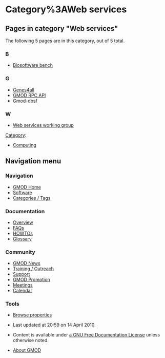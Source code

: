 



<span id="top"></span>




# <span dir="auto">Category%3AWeb services</span>










## Pages in category "Web services"

The following 5 pages are in this category, out of 5 total.



### B

- [Biosoftware bench](Biosoftware_bench "Biosoftware bench")

### G

- [Genes4all](Genes4all "Genes4all")
- [GMOD RPC API](GMOD_RPC_API "GMOD RPC API")
- [Gmod-dbsf](Gmod-dbsf "Gmod-dbsf")

### W

- [Web services working
  group](Web_services_working_group "Web services working group")







[Category](Special%3ACategories "Special%3ACategories"):

- [Computing](Category%3AComputing "Category%3AComputing")






## Navigation menu






### 



<a href="Main_Page"
style="background-image: url(../images/GMOD-cogs.png);"
title="Visit the main page"></a>


### Navigation



- <span id="n-GMOD-Home">[GMOD Home](Main_Page)</span>
- <span id="n-Software">[Software](GMOD_Components)</span>
- <span id="n-Categories-.2F-Tags">[Categories /
  Tags](Categories)</span>




### Documentation



- <span id="n-Overview">[Overview](Overview)</span>
- <span id="n-FAQs">[FAQs](Category%3AFAQ)</span>
- <span id="n-HOWTOs">[HOWTOs](Category%3AHOWTO)</span>
- <span id="n-Glossary">[Glossary](Glossary)</span>




### Community



- <span id="n-GMOD-News">[GMOD News](GMOD_News)</span>
- <span id="n-Training-.2F-Outreach">[Training /
  Outreach](Training_and_Outreach)</span>
- <span id="n-Support">[Support](Support)</span>
- <span id="n-GMOD-Promotion">[GMOD Promotion](GMOD_Promotion)</span>
- <span id="n-Meetings">[Meetings](Meetings)</span>
- <span id="n-Calendar">[Calendar](Calendar)</span>




### Tools

- <span id="t-smwbrowselink"><a href="Special%3ABrowse/Category%3AWeb_services" rel="smw-browse">Browse
  properties</a></span>



- <span id="footer-info-lastmod">Last updated at 20:59 on 14 April
  2010.</span>
<!-- - <span id="footer-info-viewcount">9,355 page views.</span> -->
- <span id="footer-info-copyright">Content is available under
  <a href="http://www.gnu.org/licenses/fdl-1.3.html" class="external"
  rel="nofollow">a GNU Free Documentation License</a> unless otherwise
  noted.</span>

<!-- -->

- <span id="footer-places-about">[About
  GMOD](GMOD%3AAbout "GMOD%3AAbout")</span>

<!-- -->




